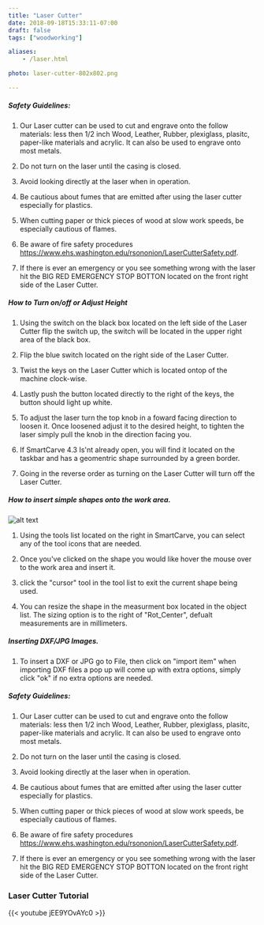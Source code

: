 ```yaml
---
title: "Laser Cutter"
date: 2018-09-18T15:33:11-07:00
draft: false
tags: ["woodworking"] 

aliases:
    - /laser.html

photo: laser-cutter-802x802.png

---
```


##### Safety Guidelines:
1. Our Laser cutter can be used to cut and engrave onto the follow materials: less then 1/2 inch Wood, Leather, Rubber, plexiglass, plasitc, paper-like materials and acrylic. It can also be used to engrave onto most metals. 

2. Do not turn on the laser until the casing is closed.

3. Avoid looking directly at the laser when in operation.

4. Be cautious about fumes that are emitted after using the laser cutter especially for plastics.

5. When cutting paper or thick pieces of wood at slow work speeds, be especially cautious of flames.

6. Be aware of fire safety procedures https://www.ehs.washington.edu/rsononion/LaserCutterSafety.pdf.

7. If there is ever an emergency or you see something wrong with the laser hit the BIG RED EMERGENCY STOP BOTTON located on the front right side of the Laser Cutter.

##### How to Turn on/off or Adjust Height

1. Using the switch on the black box located on the left side of the Laser Cutter flip the switch up, the switch will be located in the upper right area of the black box.

2. Flip the blue switch located on the right side of the Laser Cutter.

3. Twist the keys on the Laser Cutter which is located ontop of the machine clock-wise.

4. Lastly push the button located directly to the right of the keys, the button should light up white.

5. To adjust the laser turn the top knob in a foward facing direction to loosen it. Once loosened adjust 
it to the desired height, to tighten the laser simply pull the knob in the direction facing you.

6. If SmartCarve 4.3 Is'nt already open, you will find it located on the taskbar and has a geomentric shape surrounded by a green border. 

7. Going in the reverse order as turning on the Laser Cutter will turn off the Laser Cutter.

##### How to insert simple shapes onto the work area.

![alt text](/equipment/smart-carve-with-text.jpg "photo example")


1. Using the tools list located on the right in SmartCarve, you can select any of the tool icons that are needed.

2. Once you've clicked on the shape you would like hover the mouse over to the work area and insert it.

3. click the "cursor" tool in the tool list to exit the current shape being used.

4. You can resize the shape in the measurment box located in the object list. The sizing option is to the right of "Rot_Center", defualt measurements are in millimeters.

##### Inserting DXF/JPG Images.
1. To insert a DXF or JPG go to File, then click on "import item" when importing DXF files a pop up will come up with extra options, simply click "ok" if no extra options are needed.

##### Safety Guidelines:
1. Our Laser cutter can be used to cut and engrave onto the follow materials: less then 1/2 inch Wood, Leather, Rubber, plexiglass, plasitc, paper-like materials and acrylic. It can also be used to engrave onto most metals. 

2. Do not turn on the laser until the casing is closed.

3. Avoid looking directly at the laser when in operation.

4. Be cautious about fumes that are emitted after using the laser cutter especially for plastics.

5. When cutting paper or thick pieces of wood at slow work speeds, be especially cautious of flames.

6. Be aware of fire safety procedures https://www.ehs.washington.edu/rsononion/LaserCutterSafety.pdf.

7. If there is ever an emergency or you see something wrong with the laser hit the BIG RED EMERGENCY STOP BOTTON located on the front right side of the Laser Cutter.

### Laser Cutter Tutorial
{{< youtube jEE9YOvAYc0 >}}